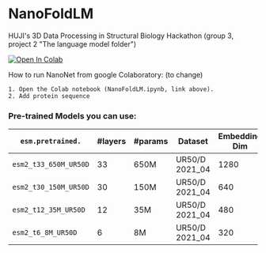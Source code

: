 # NanoFoldLM
HUJI's 3D Data Processing in Structural Biology Hackathon (group 3, project 2 "The language model folder")


[![Open In Colab](https://colab.research.google.com/assets/colab-badge.svg)](https://colab.research.google.com/github/YaadLuria/NanoFoldLM/blob/main/TheLanguageModelFolder.ipynb)


How to run NanoNet from google Colaboratory: (to change)

    1. Open the Colab notebook (NanoFoldLM.ipynb, link above).
    2. Add protein sequence


### Pre-trained Models you can use: <a name="available-models you can use"></a>

| `esm.pretrained.`           | #layers | #params | Dataset | Embedding Dim |  Model URL (automatically downloaded to `~/.cache/torch/hub/checkpoints`) |
|---------------------|---------|-------------|---------|---------------|-----------------------------------------------------------------------|
| `esm2_t33_650M_UR50D`        | 33           | 650M        | UR50/D 2021_04                           | 1280 |  https://dl.fbaipublicfiles.com/fair-esm/models/esm2_t33_650M_UR50D.pt         |
| `esm2_t30_150M_UR50D`        | 30           | 150M        | UR50/D 2021_04                           | 640  |  https://dl.fbaipublicfiles.com/fair-esm/models/esm2_t30_150M_UR50D.pt         |
| `esm2_t12_35M_UR50D`         | 12           | 35M         | UR50/D 2021_04                           | 480  |  https://dl.fbaipublicfiles.com/fair-esm/models/esm2_t12_35M_UR50D.pt          |
| `esm2_t6_8M_UR50D`           | 6            | 8M          | UR50/D 2021_04                           | 320  |  https://dl.fbaipublicfiles.com/fair-esm/models/esm2_t6_8M_UR50D.pt            |
